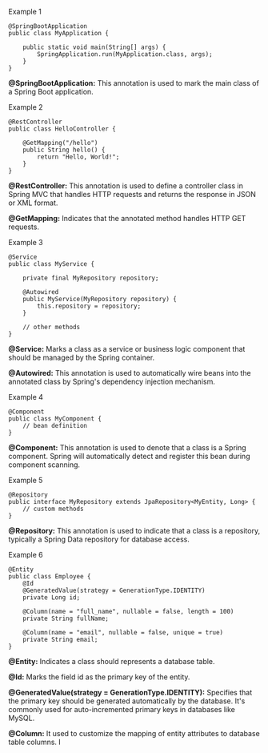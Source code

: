 Example 1

```
@SpringBootApplication
public class MyApplication {

    public static void main(String[] args) {
        SpringApplication.run(MyApplication.class, args);
    }
}

```

**@SpringBootApplication:** This annotation is used to mark the main class of a Spring Boot application.

Example 2

```
@RestController
public class HelloController {

    @GetMapping("/hello")
    public String hello() {
        return "Hello, World!";
    }
}

```

**@RestController:** This annotation is used to define a controller class in Spring MVC that handles HTTP requests and returns the response in JSON or XML format.

**@GetMapping:** Indicates that the annotated method handles HTTP GET requests.

Example 3

```
@Service
public class MyService {

    private final MyRepository repository;

    @Autowired
    public MyService(MyRepository repository) {
        this.repository = repository;
    }

    // other methods
}
```

**@Service:** Marks a class as a service or business logic component that should be managed by the Spring container.

**@Autowired:** This annotation is used to automatically wire beans into the annotated class by Spring's dependency injection mechanism.

Example 4

```
@Component
public class MyComponent {
    // bean definition
}
```

**@Component:** This annotation is used to denote that a class is a Spring component. Spring will automatically detect and register this bean during component scanning.

Example 5

```
@Repository
public interface MyRepository extends JpaRepository<MyEntity, Long> {
    // custom methods
}
```

**@Repository:** This annotation is used to indicate that a class is a repository, typically a Spring Data repository for database access.

Example 6

```
@Entity
public class Employee {
    @Id
    @GeneratedValue(strategy = GenerationType.IDENTITY)
    private Long id;

    @Column(name = "full_name", nullable = false, length = 100)
    private String fullName;

    @Column(name = "email", nullable = false, unique = true)
    private String email;
}

```

**@Entity:** Indicates a class should represents a database table.

**@Id:** Marks the field id as the primary key of the entity.

**@GeneratedValue(strategy = GenerationType.IDENTITY):** Specifies that the primary key should be generated automatically by the database. It's commonly used for auto-incremented primary keys in databases like MySQL.

**@Column:** It used to customize the mapping of entity attributes to database table columns. I
